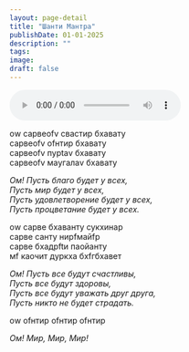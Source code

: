 ```yaml
---
layout: page-detail
title: "Шанти Мантра"
publishDate: 01-01-2025
description: ""
tags:
image:
draft: false
---
```


<audio title=" - Шанти Мантра.mp3" src="https://filer-api.advayta.org/v1.0/public/files/72683" controls=""></audio>

оw сарвеofv свастир бхавату  
 сарвеofv ofнтир бхавату  
 сарвеofv пурtаv бхавату  
 сарвеofv маyгалаv бхавату 

_Ом! Пусть благо будет у всех,_  
 _Пусть мир будет у всех,_  
 _Пусть удовлетворение будет у всех,_  
 _Пусть процветание будет у всех._ 

оw сарве бхаванту сукхинаp  
 сарве санту нирfмайfp  
 сарве бхадрftи паoйанту  
 мf каoчит дуpкха бхfгбхавет 

_Ом! Пусть все будут счастливы,_  
 _Пусть все будут здоровы,_  
 _Пусть все будут уважать друг друга,_  
 _Пусть никто не будет страдать._ 

оw ofнтиp ofнтиp ofнтиp 

_Ом! Мир, Мир, Мир!_ 

  
